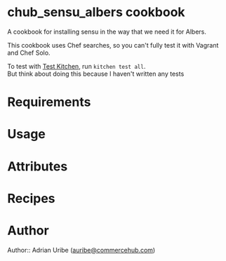 # chub_sensu_albers cookbook

A cookbook for installing sensu in the way that we need it for Albers.

This cookbook uses Chef searches, so you can't fully test it with Vagrant and Chef Solo.

To test with [Test Kitchen](http://kitchen.ci/), run `kitchen test all`.  
But think about doing this because I haven't written any tests

# Requirements

# Usage

# Attributes

# Recipes

# Author

Author:: Adrian Uribe (auribe@commercehub.com)
